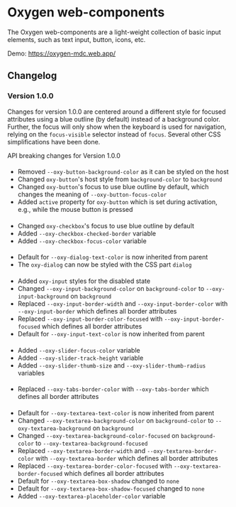 # Oxygen web-components

The Oxygen web-components are a light-weight collection of basic input
elements, such as text input, button, icons, etc.

Demo: https://oxygen-mdc.web.app/

## Changelog

### Version 1.0.0

Changes for version 1.0.0 are centered around a different style for focused
attributes using a blue outline (by default) instead of a background color.
Further, the focus will only show when the keyboard is used for navigation,
relying on the `focus-visible` selector instead of `focus`. Several other CSS
simplifications have been done.

API breaking changes for Version 1.0.0

#### <oxy-button>

* Removed `--oxy-button-background-color` as it can be styled on the host
* Changed `oxy-button`'s host style from `background-color` to `background`
* Changed `oxy-button`'s focus to use blue outline by default, which changes the
  meaning of `--oxy-button-focus-color`
* Added `active` property for `oxy-button` which is set during activation, e.g.,
  while the mouse button is pressed

#### <oxy-checkbox>

* Changed `oxy-checkbox`'s focus to use blue outline by default
* Added `--oxy-checkbox-checked-border` variable
* Added `--oxy-checkbox-focus-color` variable

#### <oxy-dialog>

* Default for `--oxy-dialog-text-color` is now inherited from parent
* The `oxy-dialog` can now be styled with the CSS part `dialog`

#### <oxy-input>

* Added `oxy-input` styles for the disabled state
* Changed `--oxy-input-background-color` on `background-color` to
  `--oxy-input-background` on `background`
* Replaced `--oxy-input-border-width` and `--oxy-input-border-color` with
  `--oxy-input-border` which defines all border attributes
* Replaced `--oxy-input-border-color-focused` with
  `--oxy-input-border-focused` which defines all border attributes
* Default for `--oxy-input-text-color` is now inherited from parent

#### <oxy-slider>

* Added `--oxy-slider-focus-color` variable
* Added `--oxy-slider-track-height` variable
* Added `--oxy-slider-thumb-size` and `--oxy-slider-thumb-radius` variables

#### <oxy-tabs>

* Replaced `--oxy-tabs-border-color` with `--oxy-tabs-border` which
  defines all border attributes

#### <oxy-textarea>

* Default for `--oxy-textarea-text-color` is now inherited from parent
* Changed `--oxy-textarea-background-color` on `background-color` to
  `--oxy-textarea-background` on `background`
* Changed `--oxy-textarea-background-color-focused` on `background-color` to
  `--oxy-textarea-background-focused`
* Replaced `--oxy-textarea-border-width` and `--oxy-textarea-border-color`
  with `--oxy-textarea-border` which defines all border attributes
* Replaced `--oxy-textarea-border-color-focused` with
  `--oxy-textarea-border-focused` which defines all border attributes
* Default for `--oxy-textarea-box-shadow` changed to `none`
* Default for `--oxy-textarea-box-shadow-focused` changed to `none`
* Added `--oxy-textarea-placeholder-color` variable
